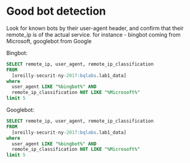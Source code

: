 # Good bot detection

Look for known bots by their user-agent header, and confirm that their remote_ip is of the actual service.
for instance - bingbot coming from Microsoft, googlebot from Google

Bingbot:
```SQL
SELECT remote_ip, user_agent, remote_ip_classification
FROM
  [oreilly-securit-ny-2017:bqlabs.lab1_data]
where
  user_agent LIKE "%bingbot%" AND
  remote_ip_classification NOT LIKE "%Microsoft%"
limit 5
```

Googlebot:
```SQL
SELECT remote_ip, user_agent, remote_ip_classification
FROM
  [oreilly-securit-ny-2017:bqlabs.lab1_data]
where
  user_agent LIKE "%bingbot%" AND
  remote_ip_classification NOT LIKE "%Microsoft%"
limit 5
```
